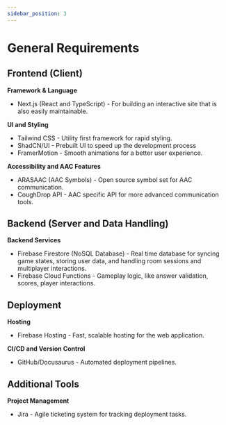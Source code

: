 ```yaml
---
sidebar_position: 3
---
```


# General Requirements

## Frontend (Client)
**Framework & Language**
- Next.js (React and TypeScript) - For building an interactive site that is also easily maintainable.

**UI and Styling**
- Tailwind CSS - Utility first framework for rapid styling.
- ShadCN/UI - Prebuilt UI to speed up the development process
- FramerMotion - Smooth animations for a better user experience.

**Accessibility and AAC Features**
- ARASAAC (AAC Symbols) - Open source symbol set for AAC communication.
- CoughDrop API - AAC specific API for more advanced communication tools.

## Backend (Server and Data Handling)
**Backend Services**
- Firebase Firestore (NoSQL Database) - Real time database for syncing game states, storing user data, and handling room sessions and multiplayer interactions.
- Firebase Cloud Functions - Gameplay logic, like answer validation, scores, player interactions.
## Deployment
**Hosting**
- Firebase Hosting - Fast, scalable hosting for the web application.

**CI/CD and Version Control**
- GitHub/Docusaurus - Automated deployment pipelines.

## Additional Tools
**Project Management**
- Jira - Agile ticketing system for tracking deployment tasks.
